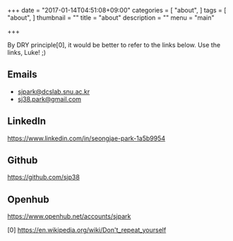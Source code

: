 +++
date = "2017-01-14T04:51:08+09:00"
categories = [
	"about",
]
tags = [
	"about",
]
thumbnail = ""
title = "about"
description = ""
menu = "main"

+++

By DRY principle[0], it would be better to refer to the links below.  Use the
links, Luke! ;)


Emails
------

- [sjpark@dcslab.snu.ac.kr](mailto:sjpark@dcslab.snu.ac.kr)
- [sj38.park@gmail.com](mailto:sj38.park@gmail.com)


LinkedIn
--------

https://www.linkedin.com/in/seongjae-park-1a5b9954


Github
------

https://github.com/sjp38


Openhub
-------

https://www.openhub.net/accounts/sjpark



[0] https://en.wikipedia.org/wiki/Don't_repeat_yourself
